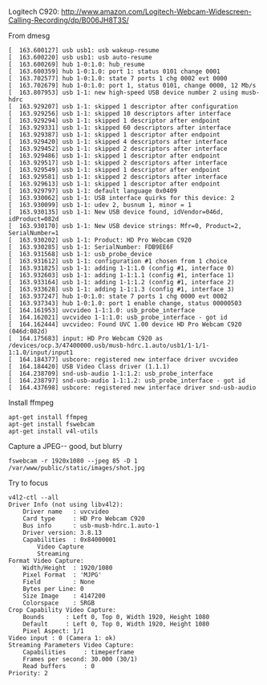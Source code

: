 Logitech C920: http://www.amazon.com/Logitech-Webcam-Widescreen-Calling-Recording/dp/B006JH8T3S/

From dmesg

    [  163.600127] usb usb1: usb wakeup-resume
    [  163.600220] usb usb1: usb auto-resume
    [  163.600269] hub 1-0:1.0: hub_resume
    [  163.600359] hub 1-0:1.0: port 1: status 0101 change 0001
    [  163.702577] hub 1-0:1.0: state 7 ports 1 chg 0002 evt 0000
    [  163.702679] hub 1-0:1.0: port 1, status 0101, change 0000, 12 Mb/s
    [  163.807953] usb 1-1: new high-speed USB device number 2 using musb-hdrc
    [  163.929207] usb 1-1: skipped 1 descriptor after configuration
    [  163.929256] usb 1-1: skipped 10 descriptors after interface
    [  163.929294] usb 1-1: skipped 1 descriptor after endpoint
    [  163.929331] usb 1-1: skipped 60 descriptors after interface
    [  163.929387] usb 1-1: skipped 1 descriptor after endpoint
    [  163.929420] usb 1-1: skipped 4 descriptors after interface
    [  163.929452] usb 1-1: skipped 2 descriptors after interface
    [  163.929486] usb 1-1: skipped 1 descriptor after endpoint
    [  163.929517] usb 1-1: skipped 2 descriptors after interface
    [  163.929549] usb 1-1: skipped 1 descriptor after endpoint
    [  163.929581] usb 1-1: skipped 2 descriptors after interface
    [  163.929613] usb 1-1: skipped 1 descriptor after endpoint
    [  163.929797] usb 1-1: default language 0x0409
    [  163.930062] usb 1-1: USB interface quirks for this device: 2
    [  163.930099] usb 1-1: udev 2, busnum 1, minor = 1
    [  163.930135] usb 1-1: New USB device found, idVendor=046d, idProduct=082d
    [  163.930170] usb 1-1: New USB device strings: Mfr=0, Product=2, SerialNumber=1
    [  163.930202] usb 1-1: Product: HD Pro Webcam C920
    [  163.930285] usb 1-1: SerialNumber: FDB9EE6F
    [  163.931568] usb 1-1: usb_probe_device
    [  163.931612] usb 1-1: configuration #1 chosen from 1 choice
    [  163.931825] usb 1-1: adding 1-1:1.0 (config #1, interface 0)
    [  163.932603] usb 1-1: adding 1-1:1.1 (config #1, interface 1)
    [  163.933164] usb 1-1: adding 1-1:1.2 (config #1, interface 2)
    [  163.933628] usb 1-1: adding 1-1:1.3 (config #1, interface 3)
    [  163.937247] hub 1-0:1.0: state 7 ports 1 chg 0000 evt 0002
    [  163.937343] hub 1-0:1.0: port 1 enable change, status 00000503
    [  164.161953] uvcvideo 1-1:1.0: usb_probe_interface
    [  164.162021] uvcvideo 1-1:1.0: usb_probe_interface - got id
    [  164.162444] uvcvideo: Found UVC 1.00 device HD Pro Webcam C920 (046d:082d)
    [  164.175683] input: HD Pro Webcam C920 as /devices/ocp.3/47400000.usb/musb-hdrc.1.auto/usb1/1-1/1-1:1.0/input/input1
    [  164.184377] usbcore: registered new interface driver uvcvideo
    [  164.184420] USB Video Class driver (1.1.1)
    [  164.238709] snd-usb-audio 1-1:1.2: usb_probe_interface
    [  164.238797] snd-usb-audio 1-1:1.2: usb_probe_interface - got id
    [  164.437698] usbcore: registered new interface driver snd-usb-audio

Install ffmpeg

    apt-get install ffmpeg
    apt-get install fswebcam
    apt-get install v4l-utils

Capture a JPEG-- good, but blurry

    fswebcam -r 1920x1080 --jpeg 85 -D 1 /var/www/public/static/images/shot.jpg

Try to focus

    v4l2-ctl --all
    Driver Info (not using libv4l2):
    	Driver name   : uvcvideo
    	Card type     : HD Pro Webcam C920
    	Bus info      : usb-musb-hdrc.1.auto-1
    	Driver version: 3.8.13
    	Capabilities  : 0x84000001
    		Video Capture
    		Streaming
    Format Video Capture:
    	Width/Height  : 1920/1080
    	Pixel Format  : 'MJPG'
    	Field         : None
    	Bytes per Line: 0
    	Size Image    : 4147200
    	Colorspace    : SRGB
    Crop Capability Video Capture:
    	Bounds      : Left 0, Top 0, Width 1920, Height 1080
    	Default     : Left 0, Top 0, Width 1920, Height 1080
    	Pixel Aspect: 1/1
    Video input : 0 (Camera 1: ok)
    Streaming Parameters Video Capture:
    	Capabilities     : timeperframe
    	Frames per second: 30.000 (30/1)
    	Read buffers     : 0
    Priority: 2

